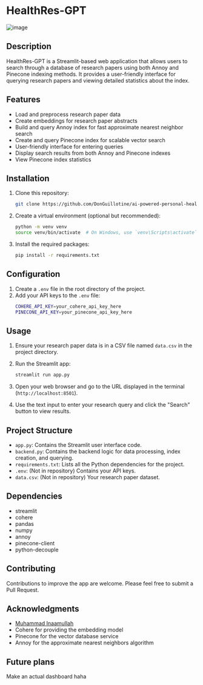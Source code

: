 # HealthRes-GPT
![image](https://github.com/user-attachments/assets/d84b0312-2aa1-4896-9890-fe2b16e6c422)

## Description

HealthRes-GPT is a Streamlit-based web application that allows users to search through a database of research papers using both Annoy and Pinecone indexing methods. It provides a user-friendly interface for querying research papers and viewing detailed statistics about the index.

## Features

- Load and preprocess research paper data
- Create embeddings for research paper abstracts
- Build and query Annoy index for fast approximate nearest neighbor search
- Create and query Pinecone index for scalable vector search
- User-friendly interface for entering queries
- Display search results from both Annoy and Pinecone indexes
- View Pinecone index statistics

## Installation

1. Clone this repository:
   ```bash
   git clone https://github.com/DonGuillotine/ai-powered-personal-health-dashboard.git
   ```

2. Create a virtual environment (optional but recommended):
   ```bash
   python -m venv venv
   source venv/bin/activate  # On Windows, use `venv\Scripts\activate`
   ```

3. Install the required packages:
   ```bash
   pip install -r requirements.txt
   ```

## Configuration

1. Create a `.env` file in the root directory of the project.
2. Add your API keys to the `.env` file:
   ```bash
   COHERE_API_KEY=your_cohere_api_key_here
   PINECONE_API_KEY=your_pinecone_api_key_here
   ```

## Usage

1. Ensure your research paper data is in a CSV file named `data.csv` in the project directory.

2. Run the Streamlit app:
   ```bash
   streamlit run app.py
   ```

3. Open your web browser and go to the URL displayed in the terminal (`http://localhost:8501`).

4. Use the text input to enter your research query and click the "Search" button to view results.

## Project Structure

- `app.py`: Contains the Streamlit user interface code.
- `backend.py`: Contains the backend logic for data processing, index creation, and querying.
- `requirements.txt`: Lists all the Python dependencies for the project.
- `.env`: (Not in repository) Contains your API keys.
- `data.csv`: (Not in repository) Your research paper dataset.

## Dependencies

- streamlit
- cohere
- pandas
- numpy
- annoy
- pinecone-client
- python-decouple

## Contributing

Contributions to improve the app are welcome. Please feel free to submit a Pull Request.

## Acknowledgments

- [Muhammad Inaamullah](https://github.com/m-inaam)
- Cohere for providing the embedding model
- Pinecone for the vector database service
- Annoy for the approximate nearest neighbors algorithm

## Future plans
Make an actual dashboard haha
